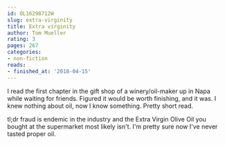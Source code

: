 ```yaml
---
id: OL16298712W
slug: extra-virginity
title: Extra virginity
author: Tom Mueller
rating: 3
pages: 267
categories:
- non-fiction
reads:
- finished_at: '2018-04-15'
---
```

I read the first chapter in the gift shop of a winery/oil-maker up in Napa while waiting for friends. Figured it would be worth finishing, and it was. I knew nothing about oil, now I know something. Pretty short read.

tl;dr fraud is endemic in the industry and the Extra Virgin Olive Oil you bought at the supermarket most likely isn't. I'm pretty sure now I've never tasted proper oil.
